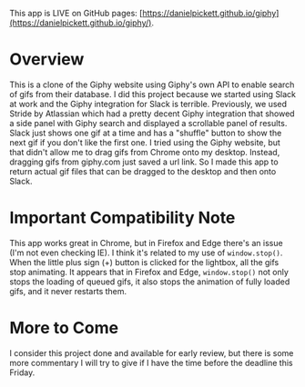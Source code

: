 This app is LIVE on GitHub pages: [https://danielpickett.github.io/giphy](https://danielpickett.github.io/giphy/).

# Overview

This is a clone of the Giphy website using Giphy's own API to enable search of gifs from their database. I did this project because we started using Slack at work and the Giphy integration for Slack is terrible. Previously, we used Stride by Atlassian which had a pretty decent Giphy integration that showed a side panel with Giphy search and displayed a scrollable panel of results. Slack just shows one gif at a time and has a "shuffle" button to show the next gif if you don't like the first one. I tried using the Giphy website, but that didn't allow me to drag gifs from Chrome onto my desktop. Instead, dragging gifs from giphy.com just saved a url link. So I made this app to return actual gif files that can be dragged to the desktop and then onto Slack.

# Important Compatibility Note

This app works great in Chrome, but in Firefox and Edge there's an issue (I'm not even checking IE). I think it's related to my use of `window.stop()`. When the little plus sign (+) button is clicked for the lightbox, all the gifs stop animating. It appears that in Firefox and Edge, `window.stop()` not only stops the loading of queued gifs, it also stops the animation of fully loaded gifs, and it never restarts them.

# More to Come

I consider this project done and available for early review, but there is some more commentary I will try to give if I have the time before the deadline this Friday.
